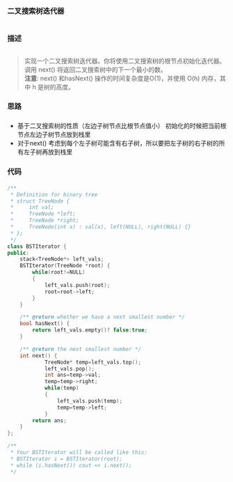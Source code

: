 ### 二叉搜索树迭代器 <h1>
### 描述<h2>
> 实现一个二叉搜索树迭代器。你将使用二叉搜索树的根节点初始化迭代器。  
> 调用 next() 将返回二叉搜索树中的下一个最小的数。  
 **注意**: next() 和hasNext() 操作的时间复杂度是O(1)，并使用 O(h) 内存，其中 h 是树的高度。
### 思路<h3>
- 基于二叉搜索树的性质（左边子树节点比根节点值小） 初始化的时候把当前根节点左边子树节点放到栈里
- 对于next() 考虑到每个左子树可能含有右子树，所以要把左子树的右子树的所有左子树再放到栈里
### 代码<h4>
```C++
/**
 * Definition for binary tree
 * struct TreeNode {
 *     int val;
 *     TreeNode *left;
 *     TreeNode *right;
 *     TreeNode(int x) : val(x), left(NULL), right(NULL) {}
 * };
 */
class BSTIterator {
public:
    stack<TreeNode*> left_vals;
    BSTIterator(TreeNode *root) {
        while(root!=NULL)
        {
            left_vals.push(root);
            root=root->left;
        }
    }

    /** @return whether we have a next smallest number */
    bool hasNext() {
        return left_vals.empty()? false:true;
    }

    /** @return the next smallest number */
    int next() {
            TreeNode* temp=left_vals.top();
            left_vals.pop();
            int ans=temp->val;
            temp=temp->right;
            while(temp)
            {
                left_vals.push(temp);
                temp=temp->left;
            }
        return ans;
    }
};

/**
 * Your BSTIterator will be called like this:
 * BSTIterator i = BSTIterator(root);
 * while (i.hasNext()) cout << i.next();
 */
```